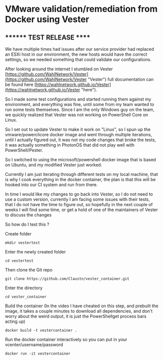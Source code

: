 # VMware validation/remediation from Docker using Vester #

## ****** TEST RELEASE **** ##

We have multiple times had issues after our service provider had replaced an ESXi host in our environment, the new hosts would have the correct settings, so we needed something that could validate our configurations.

After looking around the internet I stumbled on Vester [https://github.com/WahlNetwork/Vester](https://github.com/WahlNetwork/Vester "Vester") full documentation can be found here [https://wahlnetwork.github.io/Vester](https://wahlnetwork.github.io/Vester "here").

So I made some test configurations and started running them against my environment, and everything was fine, until some from my team wanted to run some tests themselves. Since I am the only Windows guy on the team, we quickly realized that Vester was not working on PowerShell Core on Linux.

So I set out to update Vester to make it work on "Linux", so I spun up the vmware/powerclicore docker image and went through multiple iterations, until I actually figured out, it was not my code changes that broke the tests, it was actually something in PhotonOS that did not play well with PowerShell/Pester.

So I switched to using the microsoft/powershell docker image that is based on Ubuntu, and my modified Vester just worked.

Currently I am just iterating through different tests on my local machine, that is why I cook everything in the docker container, the plan is that this will be hooked into our CI system and run from there.

In time I would like my changes to go back into Vester, so I do not need to use a custom version, currently I am facing some issues with their tests, that I do not have the time to figure out, so hopefully in the next couple of weeks I will find some time, or get a hold of one of the maintainers of Vester to discuss the changes

So how do I test this ? 

Create folder

    mkdir vestertest
    
Enter the newly created folder

    cd vestertest

Then clone the Git repo

    git clone https://github.com/Claustn/vester_container.git
Enter the directory

    cd vester_container
Build the container (In the video I have cheated on this step, and prebuilt the image, it takes a couple minutes to download all dependencies, and don't worry about the weird output, it is just the PowerShellget process bars acting up)

    docker build -t vestercontainer .
Run the docker container interactively so you can put in your vcenter/username/password

    docker run -it vestercontainer










